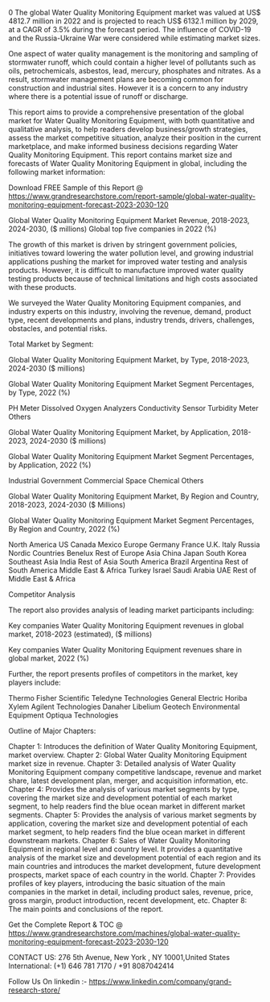 0
The global Water Quality Monitoring Equipment market was valued at US$ 4812.7 million in 2022 and is projected to reach US$ 6132.1 million by 2029, at a CAGR of 3.5% during the forecast period. The influence of COVID-19 and the Russia-Ukraine War were considered while estimating market sizes.

One aspect of water quality management is the monitoring and sampling of stormwater runoff, which could contain a higher level of pollutants such as oils, petrochemicals, asbestos, lead, mercury, phosphates and nitrates. As a result, stormwater management plans are becoming common for construction and industrial sites. However it is a concern to any industry where there is a potential issue of runoff or discharge.

This report aims to provide a comprehensive presentation of the global market for Water Quality Monitoring Equipment, with both quantitative and qualitative analysis, to help readers develop business/growth strategies, assess the market competitive situation, analyze their position in the current marketplace, and make informed business decisions regarding Water Quality Monitoring Equipment. This report contains market size and forecasts of Water Quality Monitoring Equipment in global, including the following market information:

Download FREE Sample of this Report @ https://www.grandresearchstore.com/report-sample/global-water-quality-monitoring-equipment-forecast-2023-2030-120

Global Water Quality Monitoring Equipment Market Revenue, 2018-2023, 2024-2030, ($ millions)
Global top five companies in 2022 (%)

The growth of this market is driven by stringent government policies, initiatives toward lowering the water pollution level, and growing industrial applications pushing the market for improved water testing and analysis products. However, it is difficult to manufacture improved water quality testing products because of technical limitations and high costs associated with these products.

We surveyed the Water Quality Monitoring Equipment companies, and industry experts on this industry, involving the revenue, demand, product type, recent developments and plans, industry trends, drivers, challenges, obstacles, and potential risks.

Total Market by Segment:

Global Water Quality Monitoring Equipment Market, by Type, 2018-2023, 2024-2030 ($ millions)

Global Water Quality Monitoring Equipment Market Segment Percentages, by Type, 2022 (%)

PH Meter
Dissolved Oxygen Analyzers
Conductivity Sensor
Turbidity Meter
Others

Global Water Quality Monitoring Equipment Market, by Application, 2018-2023, 2024-2030 ($ millions)

Global Water Quality Monitoring Equipment Market Segment Percentages, by Application, 2022 (%)

Industrial
Government
Commercial Space
Chemical
Others

Global Water Quality Monitoring Equipment Market, By Region and Country, 2018-2023, 2024-2030 ($ Millions)

Global Water Quality Monitoring Equipment Market Segment Percentages, By Region and Country, 2022 (%)

North America
US
Canada
Mexico
Europe
Germany
France
U.K.
Italy
Russia
Nordic Countries
Benelux
Rest of Europe
Asia
China
Japan
South Korea
Southeast Asia
India
Rest of Asia
South America
Brazil
Argentina
Rest of South America
Middle East & Africa
Turkey
Israel
Saudi Arabia
UAE
Rest of Middle East & Africa

Competitor Analysis

The report also provides analysis of leading market participants including:

Key companies Water Quality Monitoring Equipment revenues in global market, 2018-2023 (estimated), ($ millions)

Key companies Water Quality Monitoring Equipment revenues share in global market, 2022 (%)

Further, the report presents profiles of competitors in the market, key players include:

Thermo Fisher Scientific
Teledyne Technologies
General Electric
Horiba
Xylem
Agilent Technologies
Danaher
Libelium
Geotech Environmental Equipment
Optiqua Technologies

Outline of Major Chapters:

Chapter 1: Introduces the definition of Water Quality Monitoring Equipment, market overview.
Chapter 2: Global Water Quality Monitoring Equipment market size in revenue.
Chapter 3: Detailed analysis of Water Quality Monitoring Equipment company competitive landscape, revenue and market share, latest development plan, merger, and acquisition information, etc.
Chapter 4: Provides the analysis of various market segments by type, covering the market size and development potential of each market segment, to help readers find the blue ocean market in different market segments.
Chapter 5: Provides the analysis of various market segments by application, covering the market size and development potential of each market segment, to help readers find the blue ocean market in different downstream markets.
Chapter 6: Sales of Water Quality Monitoring Equipment in regional level and country level. It provides a quantitative analysis of the market size and development potential of each region and its main countries and introduces the market development, future development prospects, market space of each country in the world.
Chapter 7: Provides profiles of key players, introducing the basic situation of the main companies in the market in detail, including product sales, revenue, price, gross margin, product introduction, recent development, etc.
Chapter 8: The main points and conclusions of the report.

Get the Complete Report & TOC @ https://www.grandresearchstore.com/machines/global-water-quality-monitoring-equipment-forecast-2023-2030-120

CONTACT US:
276 5th Avenue, New York , NY 10001,United States
International: (+1) 646 781 7170 / +91 8087042414

Follow Us On linkedin :- https://www.linkedin.com/company/grand-research-store/
